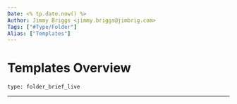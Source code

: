 ```yaml
---
Date: <% tp.date.now() %>
Author: Jimmy Briggs <jimmy.briggs@jimbrig.com>
Tags: ["#Type/Folder"]
Alias: ["Templates"]
---
```


# Templates Overview

 
```ccard
type: folder_brief_live
```
 

***
